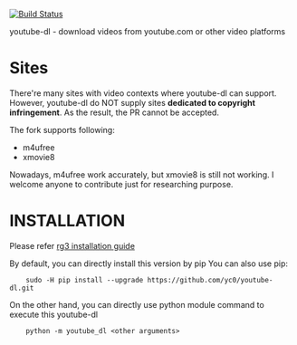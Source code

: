 [![Build Status](https://travis-ci.org/rg3/youtube-dl.svg?branch=master)](https://travis-ci.org/rg3/youtube-dl)

youtube-dl - download videos from youtube.com or other video platforms

# Sites

There're many sites with video contexts where youtube-dl can support.
However, youtube-dl do NOT supply sites **dedicated to copyright infringement**. As the result, the PR cannot be accepted.

The fork supports following:
- m4ufree
- xmovie8

Nowadays, m4ufree work accurately, but xmovie8 is still not working.
I welcome anyone to contribute just for researching purpose.

# INSTALLATION

Please refer [rg3 installation guide](https://github.com/rg3/youtube-dl#installation)

By default, you can directly install this version by pip
You can also use pip:
```
    sudo -H pip install --upgrade https://github.com/yc0/youtube-dl.git
```
On the other hand, you can directly use python module command to execute this youtube-dl
```
    python -m youtube_dl <other arguments>
```

 